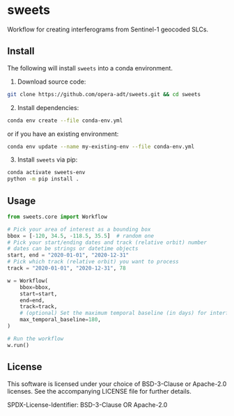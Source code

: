 # sweets
Workflow for creating interferograms from Sentinel-1 geocoded SLCs.



## Install

The following will install `sweets` into a conda environment.

1. Download source code:
```bash
git clone https://github.com/opera-adt/sweets.git && cd sweets
```
2. Install dependencies:
```bash
conda env create --file conda-env.yml
```

or if you have an existing environment:
```bash
conda env update --name my-existing-env --file conda-env.yml
```

3. Install `sweets` via pip:
```bash
conda activate sweets-env
python -m pip install .
```


## Usage

```python
from sweets.core import Workflow

# Pick your area of interest as a bounding box
bbox = [-120, 34.5, -118.5, 35.5]  # random one
# Pick your start/ending dates and track (relative orbit) number
# dates can be strings or datetime objects
start, end = "2020-01-01", "2020-12-31"
# Pick which track (relative orbit) you want to process
track = "2020-01-01", "2020-12-31", 78

w = Workflow(
    bbox=bbox,
    start=start,
    end=end,
    track=track,
    # (optional) Set the maximum temporal baseline (in days) for interferograms
    max_temporal_baseline=180,
)

# Run the workflow
w.run()
```


## License

This software is licensed under your choice of BSD-3-Clause or Apache-2.0 licenses. See the accompanying LICENSE file for further details.

SPDX-License-Identifier: BSD-3-Clause OR Apache-2.0
